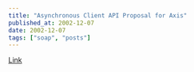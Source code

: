 ```yaml
---
title: "Asynchronous Client API Proposal for Axis"
published_at: 2002-12-07
date: 2002-12-07
tags: ["soap", "posts"]
---
```

[Link](http://marc.theaimsgroup.com/?l=axis-dev&m=103903901501446&w=2)